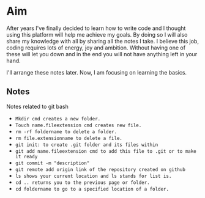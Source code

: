 # Aim

After years I've finally decided to learn how to write code and I thought using this platform will help me achieve my goals. By doing so I will also share my knowledge with all by sharing all the notes I take. I believe this job, coding requires lots of energy, joy and ambition. Without having one of these will let you down and in the end you will not have anything left in your hand.

I'll arrange these notes later. Now, I am focusing on learning the basics.

## Notes

Notes related to git bash
- ```Mkdir cmd creates a new folder.```
- ```Touch name.fileextension cmd creates new file.```
- ```rm -rf foldername to delete a folder.```
- ```rm file.extensionname to delete a file.```
- ```git init: to create .git folder and its files within```
- ```git add name.fileextension cmd to add this file to .git or to make it ready```
- ```git commit -m "description"```
- ```git remote add origin link of the repository created on github```
- ```ls shows your current location and ls stands for list is.```
- ```cd .. returns you to the previous page or folder.```
- ```cd foldername to go to a specified location of a folder. ```